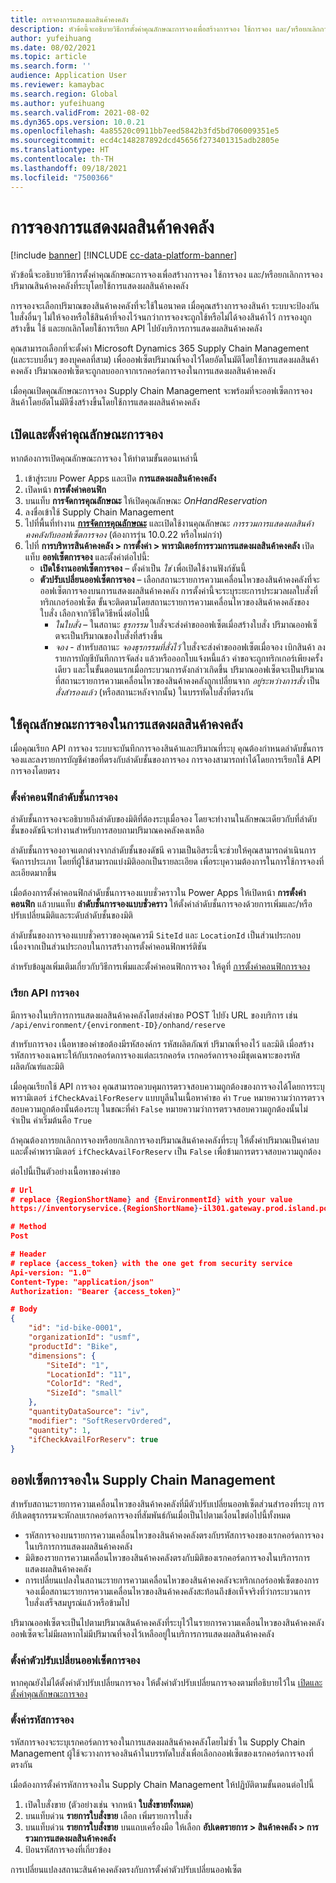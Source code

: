 ```yaml
---
title: การจองการแสดงผลสินค้าคงคลัง
description: หัวข้อนี้จะอธิบายวิธีการตั้งค่าคุณลักษณะการจองเพื่อสร้างการจอง ใช้การจอง และ/หรือยกเลิกการจองปริมาณสินค้าคงคลังที่ระบุโดยใช้การแสดงผลสินค้าคงคลัง
author: yufeihuang
ms.date: 08/02/2021
ms.topic: article
ms.search.form: ''
audience: Application User
ms.reviewer: kamaybac
ms.search.region: Global
ms.author: yufeihuang
ms.search.validFrom: 2021-08-02
ms.dyn365.ops.version: 10.0.21
ms.openlocfilehash: 4a85520c0911bb7eed5842b3fd5bd706009351e5
ms.sourcegitcommit: ecd4c148287892dcd45656f273401315adb2805e
ms.translationtype: HT
ms.contentlocale: th-TH
ms.lasthandoff: 09/18/2021
ms.locfileid: "7500366"
---
```

# <a name="inventory-visibility-reservations"></a>การจองการแสดงผลสินค้าคงคลัง

[!include [banner](../includes/banner.md)]
[!INCLUDE [cc-data-platform-banner](../../includes/cc-data-platform-banner.md)]

หัวข้อนี้จะอธิบายวิธีการตั้งค่าคุณลักษณะการจองเพื่อสร้างการจอง ใช้การจอง และ/หรือยกเลิกการจองปริมาณสินค้าคงคลังที่ระบุโดยใช้การแสดงผลสินค้าคงคลัง

การจองจะเลือกปริมาณของสินค้าคงคลังที่จะใช้ในอนาคต เมื่อคุณสร้างการจองสินค้า ระบบจะป้องกันใบสั่งอื่นๆ ไม่ให้จองหรือใช้สินค้าที่จองไว้จนกว่าการจองจะถูกใช้หรือไม่ได้จองสินค้าไว้ การจองถูกสร้างขึ้น ใช้ และยกเลิกโดยใช้การเรียก API ไปยังบริการการแสดงผลสินค้าคงคลัง

คุณสามารถเลือกที่จะตั้งค่า Microsoft Dynamics 365 Supply Chain Management (และระบบอื่นๆ ของบุคคลที่สาม) เพื่อออฟเซ็ตปริมาณที่จองไว้โดยอัตโนมัติโดยใช้การแสดงผลสินค้าคงคลัง ปริมาณออฟเซ็ตจะถูกลบออกจากเรกคอร์ดการจองในการแสดงผลสินค้าคงคลัง

เมื่อคุณเปิดคุณลักษณะการจอง Supply Chain Management จะพร้อมที่จะออฟเซ็ตการจองสินค้าโดยอัตโนมัติซึ่งสร้างขึ้นโดยใช้การแสดงผลสินค้าคงคลัง

## <a name="turn-on-and-set-up-the-reservation-feature"></a><a name="turn-on"></a>เปิดและตั้งค่าคุณลักษณะการจอง

หากต้องการเปิดคุณลักษณะการจอง ให้ทำตามขั้นตอนเหล่านี้

1. เข้าสู่ระบบ Power Apps และเปิด **การแสดงผลสินค้าคงคลัง**
1. เปิดหน้า **การตั้งค่าคอนฟิก**
1. บนแท็บ **การจัดการคุณลักษณะ** ให้เปิดคุณลักษณะ *OnHandReservation*
1. ลงชื่อเข้าใช้ Supply Chain Management
1. ไปที่พื้นที่ทำงาน **[การจัดการคุณลักษณะ](../../fin-ops-core/fin-ops/get-started/feature-management/feature-management-overview.md)** และเปิดใช้งานคุณลักษณะ *การรวมการแสดงผลสินค้าคงคลังกับออฟเซ็ตการจอง* (ต้องการรุ่น 10.0.22 หรือใหม่กว่า)
1. ไปที่ **การบริหารสินค้าคงคลัง \> การตั้งค่า \> พารามิเตอร์การรวมการแสดงผลสินค้าคงคลัง** เปิดแท็บ **ออฟเซ็ตการจอง** และตั้งค่าต่อไปนี้:
    - **เปิดใช้งานออฟเซ็ตการจอง** – ตั้งค่าเป็น *ใช่* เพื่อเปิดใช้งานฟังก์ชันนี้
    - **ตัวปรับเปลี่ยนออฟเซ็ตการจอง** – เลือกสถานะรายการความเคลื่อนไหวของสินค้าคงคลังที่จะออฟเซ็ตการจองบนการแสดงผลสินค้าคงคลัง การตั้งค่านี้จะระบุระยะการประมวลผลใบสั่งที่ทริกเกอร์ออฟเซ็ต ขั้นจะติดตามโดยสถานะรายการความเคลื่อนไหวของสินค้าคงคลังของใบสั่ง เลือกจากวิธีใดวิธีหนึ่งต่อไปนี้
        - *ในใบสั่ง* – ในสถานะ *ธุรกรรม* ใบสั่งจะส่งคำขอออฟเซ็ตเมื่อสร้างใบสั่ง ปริมาณออฟเซ็ตจะเป็นปริมาณของใบสั่งที่สร้างขึ้น
        - *จอง* - สำหรับสถานะ *จองธุรกรรมที่สั่งไว้* ใบสั่งจะส่งคำขอออฟเซ็ตเมื่อจอง เบิกสินค้า ลงรายการบัญชีบันทึกการจัดส่ง แล้วหรือออกใบแจ้งหนี้แล้ว คำขอจะถูกทริกเกอร์เพียงครั้งเดียว และในขั้นตอนแรกเมื่อกระบวนการดังกล่าวเกิดขึ้น ปริมาณออฟเซ็ตจะเป็นปริมาณที่สถานะรายการความเคลื่อนไหวของสินค้าคงคลังถูกเปลี่ยนจาก *อยู่ระหว่างการสั่ง* เป็น *สั่งสำรองแล้ว* (หรือสถานะหลังจากนั้น) ในบรรทัดใบสั่งที่ตรงกัน

## <a name="use-the-reservation-feature-in-inventory-visibility"></a>ใช้คุณลักษณะการจองในการแสดงผลสินค้าคงคลัง

เมื่อคุณเรียก API การจอง ระบบจะบันทึกการจองสินค้าและปริมาณที่ระบุ คุณต้องกําหนดลำดับชั้นการจองและลงรายการบัญชีคำขอที่ตรงกับลำดับชั้นของการจอง การจองสามารถทำได้โดยการเรียกใช้ API การจองโดยตรง

### <a name="configure-the-reservation-hierarchy"></a>ตั้งค่าคอนฟิกลำดับชั้นการจอง

ลำดับชั้นการจองจะอธิบายถึงลำดับของมิติที่ต้องระบุเมื่อจอง โดยจะทำงานในลักษณะเดียวกับที่ลำดับชั้นของดัชนีจะทำงานสำหรับการสอบถามปริมาณคงคลังคงเหลือ

ลำดับชั้นการจองอาจแตกต่างจากลำดับชั้นของดัชนี ความเป็นอิสระนี้จะช่วยให้คุณสามารถดําเนินการจัดการประเภท โดยที่ผู้ใช้สามารถแบ่งมิติออกเป็นรายละเอียด เพื่อระบุความต้องการในการใช้การจองที่ละเอียดมากขึ้น

เมื่อต้องการตั้งค่าคอนฟิกลำดับชั้นการจองแบบชั่วคราวใน Power Apps ให้เปิดหน้า **การตั้งค่าคอนฟิก** แล้วบนแท็บ **ลำดับชั้นการจองแบบชั่วคราว** ให้ตั้งค่าลำดับชั้นการจองด้วยการเพิ่มและ/หรือปรับเปลี่ยนมิติและระดับลำดับชั้นของมิติ

ลำดับชั้นของการจองแบบชั่วคราวของคุณควรมี `SiteId` และ `LocationId` เป็นส่วนประกอบ เนื่องจากเป็นส่วนประกอบในการสร้างการตั้งค่าคอนฟิกพาร์ติชัน

ลำหรับข้อมูลเพิ่มเติมเกี่ยวกับวิธีการเพิ่มและตั้งค่าคอนฟิกการจอง ให้ดูที่ [การตั้งค่าคอนฟิกการจอง](inventory-visibility-configuration.md#reservation-configuration)

### <a name="call-the-reservation-api"></a>เรียก API การจอง

มีการจองในบริการการแสดงผลสินค้าคงคลังโดยส่งคำขอ POST ไปยัง URL ของบริการ เช่น `/api/environment/{environment-ID}/onhand/reserve`

สำหรับการจอง เนื้อหาของคำขอต้องมีรหัสองค์กร รหัสผลิตภัณฑ์ ปริมาณที่จองไว้ และมิติ เมื่อสร้างรหัสการจองเฉพาะให้กับเรกคอร์ดการจองแต่ละเรกคอร์ด เรกคอร์ดการจองมีชุดเฉพาะของรหัสผลิตภัณฑ์และมิติ

เมื่อคุณเรียกใช้ API การจอง คุณสามารถควบคุมการตรวจสอบความถูกต้องของการจองได้โดยการระบุพารามิเตอร์ `ifCheckAvailForReserv` แบบบูลีนในเนื้อหาคำขอ ค่า `True` หมายความว่าการตรวจสอบความถูกต้องนั้นต้องระบุ ในขณะที่ค่า `False` หมายความว่าการตรวจสอบความถูกต้องนั้นไม่จำเป็น ค่าเริ่มต้นคือ `True`

ถ้าคุณต้องการยกเลิกการจองหรือยกเลิกการจองปริมาณสินค้าคงคลังที่ระบุ ให้ตั้งค่าปริมาณเป็นค่าลบและตั้งค่าพารามิเตอร์ `ifCheckAvailForReserv` เป็น `False` เพื่อข้ามการตรวจสอบความถูกต้อง

ต่อไปนี้เป็นตัวอย่างเนื้อหาของคำขอ

```json
# Url
# replace {RegionShortName} and {EnvironmentId} with your value
https://inventoryservice.{RegionShortName}-il301.gateway.prod.island.powerapps.com/api/environment/{EnvironmentId}/onhand/reserve

# Method
Post

# Header
# replace {access_token} with the one get from security service
Api-version: "1.0"
Content-Type: "application/json"
Authorization: "Bearer {access_token}"

# Body
{
    "id": "id-bike-0001",
    "organizationId": "usmf",
    "productId": "Bike",
    "dimensions": {
        "SiteId": "1",
        "LocationId": "11",
        "ColorId": "Red",
        "SizeId": "small"
    },
    "quantityDataSource": "iv",
    "modifier": "SoftReservOrdered",
    "quantity": 1,
    "ifCheckAvailForReserv": true
}
```

## <a name="offset-reservations-in-supply-chain-management"></a>ออฟเซ็ตการจองใน Supply Chain Management

สำหรับสถานะรายการความเคลื่อนไหวของสินค้าคงคลังที่มีตัวปรับเปลี่ยนออฟเซ็ตส่วนสํารองที่ระบุ การอัปเดตธุรกรรมจะหักลบเรกคอร์ดการจองที่สัมพันธ์กันเมื่อเป็นไปตามเงื่อนไขต่อไปนี้ทั้งหมด

- รหัสการจองบนรายการความเคลื่อนไหวของสินค้าคงคลังตรงกับรหัสการจองของเรกคอร์ดการจองในบริการการแสดงผลสินค้าคงคลัง
- มิติของรายการความเคลื่อนไหวของสินค้าคงคลังตรงกับมิติของเรกคอร์ดการจองในบริการการแสดงผลสินค้าคงคลัง
- การเปลี่ยนแปลงในสถานะรายการความเคลื่อนไหวของสินค้าคงคลังจะทริกเกอร์ออฟเซ็ตของการจองเมื่อสถานะรายการความเคลื่อนไหวของสินค้าคงคลังสะท้อนถึงข้อเท็จจริงที่ว่ากระบวนการใบสั่งเสร็จสมบูรณ์แล้วหรือข้ามไป

ปริมาณออฟเซ็ตจะเป็นไปตามปริมาณสินค้าคงคลังที่ระบุไว้ในรายการความเคลื่อนไหวของสินค้าคงคลัง ออฟเซ็ตจะไม่มีผลหากไม่มีปริมาณที่จองไว้เหลืออยู่ในบริการการแสดงผลสินค้าคงคลัง

### <a name="set-up-the-reservation-offset-modifier"></a>ตั้งค่าตัวปรับเปลี่ยนออฟเซ็ตการจอง

หากคุณยังไม่ได้ตั้งค่าตัวปรับเปลี่ยนการจอง ให้ตั้งค่าตัวปรับเปลี่ยนการจองตามที่อธิบายไว้ใน [เปิดและตั้งค่าคุณลักษณะการจอง](#turn-on)

### <a name="set-up-reservation-ids"></a>ตั้งค่ารหัสการจอง

รหัสการจองจะระบุเรกคอร์ดการจองในการแสดงผลสินค้าคงคลังโดยไม่ซ้ำ ใน Supply Chain Management ผู้ใช้จะวางการจองสินค้าในบรรทัดใบสั่งเพื่อเลือกออฟเซ็ตของเรกคอร์ดการจองที่ตรงกัน

เมื่อต้องการตั้งค่ารหัสการจองใน Supply Chain Management ให้ปฏิบัติตามขั้นตอนต่อไปนี้

1. เปิดใบสั่งขาย (ตัวอย่างเช่น จากหน้า **ใบสั่งขายทั้งหมด**)
1. บนแท็บด่วน **รายการใบสั่งขาย** เลือก เพิ่มรายการใบสั่ง
1. บนแท็บด่วน **รายการใบสั่งขาย** บนแถบเครื่องมือ ให้เลือก **อัปเดตรายการ \> สินค้าคงคลัง \> การรวมการแสดงผลสินค้าคงคลัง**
1. ป้อนรหัสการจองที่เกี่ยวข้อง

การเปลี่ยนแปลงสถานะสินค้าคงคลังตรงกับการตั้งค่าตัวปรับเปลี่ยนออฟเซ็ต
